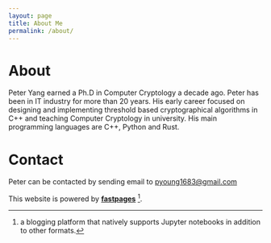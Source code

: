 ```yaml
---
layout: page
title: About Me
permalink: /about/
---
```

# About
Peter Yang earned a Ph.D in Computer Cryptology a decade ago. Peter has been in IT industry for more than 20 years. His early career focused on designing and implementing threshold based cryptographical algorithms in C++ and teaching Computer Cryptology in university. His main programming languages are C++, Python and Rust. 

# Contact
Peter can be contacted by sending email to pyoung1683@gmail.com

This website is powered by **[fastpages](https://github.com/fastai/fastpages)** [^1].



[^1]:a blogging platform that natively supports Jupyter notebooks in addition to other formats.

